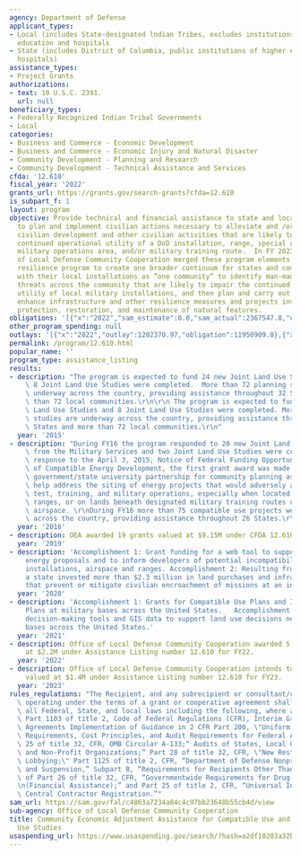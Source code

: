 ```yaml
---
agency: Department of Defense
applicant_types:
- Local (includes State-designated lndian Tribes, excludes institutions of higher
  education and hospitals
- State (includes District of Columbia, public institutions of higher education and
  hospitals)
assistance_types:
- Project Grants
authorizations:
- text: 10 U.S.C. 2391.
  url: null
beneficiary_types:
- Federally Recognized Indian Tribal Governments
- Local
categories:
- Business and Commerce - Economic Development
- Business and Commerce - Economic Injury and Natural Disaster
- Community Development - Planning and Research
- Community Development - Technical Assistance and Services
cfda: '12.610'
fiscal_year: '2022'
grants_url: https://grants.gov/search-grants?cfda=12.610
is_subpart_f: 1
layout: program
objective: Provide technical and financial assistance to state and local governments
  to plan and implement civilian actions necessary to alleviate and /or prevent incompatible
  civilian development and other civilian activities that are likely to impair the
  continued operational utility of a DoD installation, range, special use air space,
  military operations area, and/or military training route.  In FY 2023, the Office
  of Local Defense Community Cooperation merged these program elements with the installation
  resilience program to create one broader continuum for states and communities partner
  with their local installations as “one community” to identify man-made or natural
  threats across the community that are likely to impair the continued operational
  utility of local military installations, and then plan and carry out responses to
  enhance infrastructure and other resilience measures and projects involving the
  protection, restoration, and maintenance of natural features.
obligations: '[{"x":"2022","sam_estimate":0.0,"sam_actual":2367547.0,"usa_spending_actual":18785428.0},{"x":"2023","sam_estimate":1000000.0,"sam_actual":0.0,"usa_spending_actual":40351157.1},{"x":"2024","sam_estimate":1000000.0,"sam_actual":0.0,"usa_spending_actual":43972475.3}]'
other_program_spending: null
outlays: '[{"x":"2022","outlay":1202370.97,"obligation":11950909.0},{"x":"2023","outlay":0.0,"obligation":31720695.0},{"x":"2024","outlay":0.0,"obligation":15655438.0}]'
permalink: /program/12.610.html
popular_name: ''
program_type: assistance_listing
results:
- description: "The program is expected to fund 24 new Joint Land Use Studies and\
    \ 8 Joint Land Use Studies were completed.  More than 72 planning studies are\
    \ underway across the country, providing assistance throughout 32 States and more\
    \ than 72 local communities.\r\n\r\n The program is expected to fund 24 new Joint\
    \ Land Use Studies and 8 Joint Land Use Studies were completed. More than 72 planning\
    \ studies are underway across the country, providing assistance throughout 32\
    \ States and more than 72 local communities.\r\n"
  year: '2015'
- description: "During FY16 the program responded to 20 new Joint Land Use Study nominations\
    \ from the Military Services and two Joint Land Use Studies were completed.  In\
    \ response to the April 3, 2015, Notice of Federal Funding Opportunity for Siting\
    \ of Compatible Energy Development, the first grant award was made to a local\
    \ government/state university partnership for community planning assistance to\
    \ help address the siting of energy projects that would adversely affect DoD's\
    \ test, training, and military operations, especially when located near installations,\
    \ ranges, or on lands beneath designated military training routes or special use\
    \ airspace. \r\nDuring FY16 more than 75 compatible use projects were underway\
    \ across the country, providing assistance throughout 26 States.\r\n"
  year: '2016'
- description: OEA awarded 19 grants valued at $9.15M under CFDA 12.610 in FY19.
  year: '2019'
- description: 'Accomplishment 1: Grant funding for a web tool to support renewable
    energy proposals and to inform developers of potential incompatibility with military
    installations, airspace and ranges. Accomplishment 2: Resulting from a grant award,
    a state invested more than $2.3 million in land purchases and infrastructure projects
    that prevent or mitigate civilian encroachment of missions at an installation.'
  year: '2020'
- description: 'Accomplishment 1: Grants for Compatible Use Plans and Implementation
    Plans at military bases across the United States.   Accomplishment 2: Grants for
    decision-making tools and GIS data to support land use decisions near military
    bases across the United States.'
  year: '2021'
- description: Office of Local Defense Community Cooperation awarded 5 grants valued
    at $2.2M under Assistance Listing number 12.610 for FY22.
  year: '2022'
- description: Office of Local Defense Community Cooperation intends to award 5 grants
    valued at $1.4M under Assistance Listing number 12.610 for FY23.
  year: '2023'
rules_regulations: "The Recipient, and any subrecipient or consultant/contractor,\
  \ operating under the terms of a grant or cooperative agreement shall comply with\
  \ all Federal, State, and local laws including the following, where applicable:\
  \ Part 1103 of title 2, Code of Federal Regulations (CFR), Interim Grants and Cooperative\
  \ Agreements Implementation of Guidance in 2 CFR Part 200, \"Uniform Administrative\
  \ Requirements, Cost Principles, and Audit Requirements for Federal Awards ;” Part\
  \ 25 of title 32, CFR, OMB Circular A-133;“ Audits of States, Local Governments\
  \ and Non-Profit Organizations;” Part 28 of title 32, CFR, \"New Restrictions on\
  \ Lobbying;\" Part 1125 of title 2, CFR, “Department of Defense Nonprocurement Debarment\
  \ and Suspension,” Subpart B, “Requirements for Recipients Other Than Individuals,”\
  \ of Part 26 of title 32, CFR, “Governmentwide Requirements for Drug-Free Workplace\r\
  \n(Financial Assistance);” and Part 25 of title 2, CFR, “Universal Identifier and\
  \ Central Contractor Registration.”"
sam_url: https://sam.gov/fal/c4863a7234a84c4c97bb23648b55cb4d/view
sub-agency: Office of Local Defense Community Cooperation
title: Community Economic Adjustment Assistance for Compatible Use and Joint Land
  Use Studies
usaspending_url: https://www.usaspending.gov/search/?hash=a2df10203a32bfab799dbcb3e13325eb
---
```

